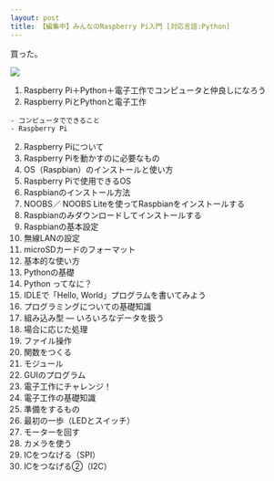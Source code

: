```yaml
---
layout: post
title: 【編集中】みんなのRaspberry Pi入門 [対応言語:Python]
---
```


買った。



<a href="http://www.amazon.co.jp/gp/product/4897979722/ref=as_li_ss_il?ie=UTF8&camp=247&creative=7399&creativeASIN=4897979722&linkCode=as2&tag=eyesrobe-22"><img border="0" src="http://ws-fe.amazon-adsystem.com/widgets/q?_encoding=UTF8&ASIN=4897979722&Format=_SL250_&ID=AsinImage&MarketPlace=JP&ServiceVersion=20070822&WS=1&tag=eyesrobe-22" ></a><img src="http://ir-jp.amazon-adsystem.com/e/ir?t=eyesrobe-22&l=as2&o=9&a=4897979722" width="1" height="1" border="0" alt="" style="border:none !important; margin:0px !important;" />



1. Raspberry Pi＋Python＋電子工作でコンピュータと仲良しになろう
  1. Raspberry PiとPythonと電子工作

    - コンピュータでできること
    - Raspberry Pi
    
  2. Raspberry Piについて
  3. Raspberry Piを動かすのに必要なもの
2. OS（Raspbian）のインストールと使い方
  1. Raspberry Piで使用できるOS
  2. Raspbianのインストール方法
  3. NOOBS／ NOOBS Liteを使ってRaspbianをインストールする
  4. Raspbianのみダウンロードしてインストールする
  5. Raspbianの基本設定
  6. 無線LANの設定
  7. microSDカードのフォーマット
  8. 基本的な使い方
3. Pythonの基礎
  1. Python ってなに？
  2. IDLEで「Hello, World」プログラムを書いてみよう
  3. プログラミングについての基礎知識
  4. 組み込み型 ― いろいろなデータを扱う
  5. 場合に応じた処理
  6. ファイル操作
  7. 関数をつくる
  8. モジュール
  9. GUIのプログラム
4. 電子工作にチャレンジ！
  1. 電子工作の基礎知識
  2. 準備をするもの
  3. 最初の一歩（LEDとスイッチ）
  4. モーターを回す
  5. カメラを使う
  6. ICをつなげる（SPI）
  7. ICをつなげる②（I2C）
